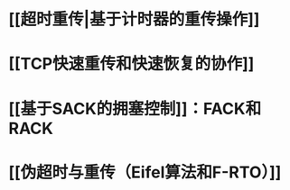 # [[超时重传|基于计时器的重传操作]]

# [[TCP快速重传和快速恢复的协作]]
# [[基于SACK的拥塞控制]]：FACK和RACK

# [[伪超时与重传（Eifel算法和F-RTO）]]



